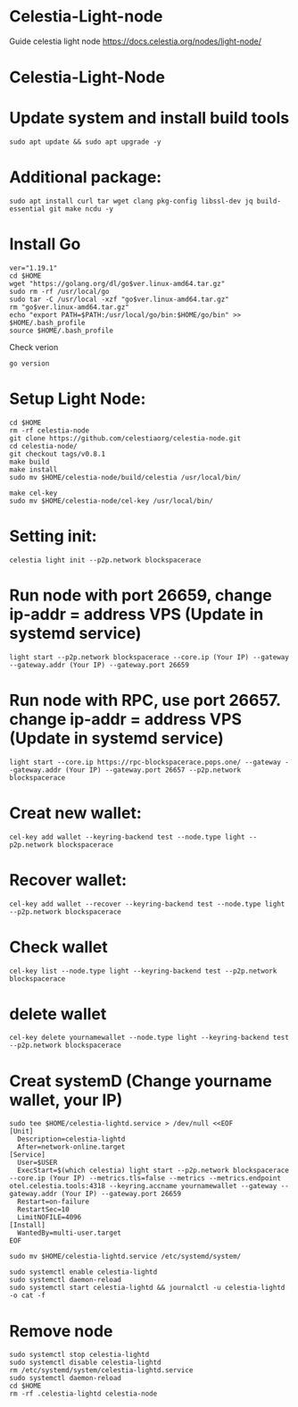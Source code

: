 # Celestia-Light-node
Guide celestia light node
https://docs.celestia.org/nodes/light-node/

# Celestia-Light-Node
# Update system and install build tools
```
sudo apt update && sudo apt upgrade -y
```
# Additional package:
```
sudo apt install curl tar wget clang pkg-config libssl-dev jq build-essential git make ncdu -y
```
# Install Go
```
ver="1.19.1" 
cd $HOME 
wget "https://golang.org/dl/go$ver.linux-amd64.tar.gz" 
sudo rm -rf /usr/local/go 
sudo tar -C /usr/local -xzf "go$ver.linux-amd64.tar.gz" 
rm "go$ver.linux-amd64.tar.gz"
echo "export PATH=$PATH:/usr/local/go/bin:$HOME/go/bin" >> $HOME/.bash_profile
source $HOME/.bash_profile
```
Check verion
```
go version
```
# Setup Light Node:
```
cd $HOME 
rm -rf celestia-node 
git clone https://github.com/celestiaorg/celestia-node.git
cd celestia-node/ 
git checkout tags/v0.8.1
make build 
make install 
sudo mv $HOME/celestia-node/build/celestia /usr/local/bin/
```
```
make cel-key
sudo mv $HOME/celestia-node/cel-key /usr/local/bin/ 
```
# Setting init:
```
celestia light init --p2p.network blockspacerace
```
# Run node with port 26659, change ip-addr = address VPS (Update in systemd service)
```
light start --p2p.network blockspacerace --core.ip (Your IP) --gateway --gateway.addr (Your IP) --gateway.port 26659
```
# Run node with RPC, use port 26657. change ip-addr = address VPS (Update in systemd service)
```
light start --core.ip https://rpc-blockspacerace.pops.one/ --gateway --gateway.addr (Your IP) --gateway.port 26657 --p2p.network blockspacerace
```
# Creat new wallet:
```
cel-key add wallet --keyring-backend test --node.type light --p2p.network blockspacerace
```
# Recover wallet:
```
cel-key add wallet --recover --keyring-backend test --node.type light --p2p.network blockspacerace
```
# Check wallet 
```
cel-key list --node.type light --keyring-backend test --p2p.network blockspacerace
```
# delete wallet
```
cel-key delete yournamewallet --node.type light --keyring-backend test --p2p.network blockspacerace
```
# Creat systemD (Change yourname wallet, your IP)
```
sudo tee $HOME/celestia-lightd.service > /dev/null <<EOF
[Unit]
  Description=celestia-lightd
  After=network-online.target
[Service]
  User=$USER
  ExecStart=$(which celestia) light start --p2p.network blockspacerace --core.ip (Your IP) --metrics.tls=false --metrics --metrics.endpoint otel.celestia.tools:4318 --keyring.accname yournamewallet --gateway --gateway.addr (Your IP) --gateway.port 26659
  Restart=on-failure
  RestartSec=10
  LimitNOFILE=4096
[Install]
  WantedBy=multi-user.target
EOF
```
```
sudo mv $HOME/celestia-lightd.service /etc/systemd/system/
```
```
sudo systemctl enable celestia-lightd
sudo systemctl daemon-reload
sudo systemctl start celestia-lightd && journalctl -u celestia-lightd -o cat -f
```
# Remove node
```
sudo systemctl stop celestia-lightd
sudo systemctl disable celestia-lightd
rm /etc/systemd/system/celestia-lightd.service
sudo systemctl daemon-reload
cd $HOME
rm -rf .celestia-lightd celestia-node
```
